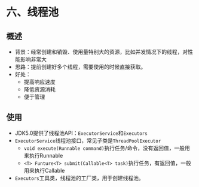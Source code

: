 # 六、线程池

## 概述

* 背景：经常创建和销毁、使用量特别大的资源，比如并发情况下的线程，对性能影响非常大
* 思路：提前创建好多个线程，需要使用的时候直接获取。
* 好处：
    * 提高响应速度
    * 降低资源消耗
    * 便于管理
    
## 使用

* JDK5.0提供了线程池API：`ExecutorService`和`Executors`
* `ExecutorService`线程池接口，常见子类是`ThreadPoolExecutor`
  * `void execute(Runnable command)`执行任务/命令，没有返回值，一般用来执行Runnable
  * `<T> Funture<T> submit(Callable<T> task)`执行任务，有返回值，一般用来执行Callable
* `Executors`工具类，线程池的工厂类，用于创建线程池。

